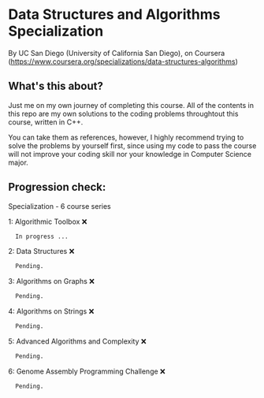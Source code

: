 
# Data Structures and Algorithms Specialization

By UC San Diego (University of California San Diego), on Coursera (https://www.coursera.org/specializations/data-structures-algorithms)


## What's this about?

Just me on my own journey of completing this course. All of the contents in this repo are my own solutions to the coding problems throughtout this course, written in C++. 

You can take them as references, however, I highly recommend trying to solve the problems by yourself first, since using my code to pass the course will not improve your coding skill nor your knowledge in Computer Science major.


## Progression check:
Specialization - 6 course series

1: Algorithmic Toolbox ❌
```bash
  In progress ...
```
2: Data Structures ❌
```bash
  Pending.
```
3: Algorithms on Graphs ❌
```bash
  Pending.
```
4: Algorithms on Strings ❌
```bash
  Pending.
```
5: Advanced Algorithms and Complexity ❌
```bash
  Pending.
```
6: Genome Assembly Programming Challenge ❌
```bash
  Pending.
```